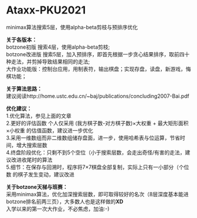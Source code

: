 # Ataxx-PKU2021
minimax算法搜索5层，使用alpha-beta剪枝与预排序优化

**关于各版本：**   
botzone初版 搜索4层，使用alpha-beta剪枝;    
botzone改进版 搜索5层，加入预排序，即首先根据一步贪心结果排序，取前四十种走法，并剪掉导致结果相同的走法;    
大作业功能版：控制台应用，用制表符，输出棋盘；实现存盘，读盘，新游戏，悔棋功能；   

**关于算法思路：**   
建议阅读http://home.ustc.edu.cn/~baj/publications/concluding2007-Bai.pdf

**优化建议：**    
1.优化算法，参见上面的文章    
2.更好的评估函数 个人仅采用 (我方棋子数-对方棋子数)×大权重 + 最大矩形面积×小权重 的估值函数，建议进一步优化    
3.采用一维数组而非二维数组储存盘面，进一步，使用哈希表与位运算，节省时间，增大搜索层数    
4.终盘阶段优化：只剩不到5个空位（小于搜索层数，会走出奇怪/有害的走法，建议改进收尾时的算法    
5.细节：在保存与回溯时，程序将7×7棋盘全部复制，实际上只有一小部分（个位数 的棋子发生变动，建议改进    

**关于botzone天梯与班赛：**    
采用minimax算法，优化加深搜索层数，即可取得较好的名次（8层深度基本能进botzone排名前两三页），大多数人也是这样做的**XD**    
入学以来的第一次大作业，不必焦虑，加油:-)    
